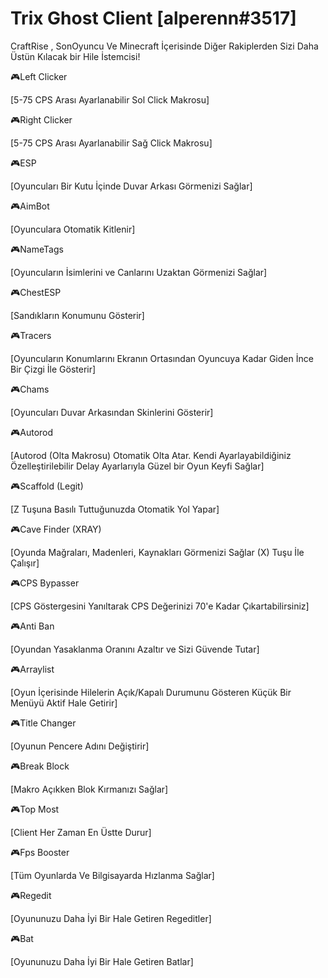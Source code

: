 # Trix Ghost Client [alperenn#3517]

CraftRise , SonOyuncu Ve Minecraft İçerisinde Diğer Rakiplerden Sizi Daha Üstün Kılacak bir Hile İstemcisi!

🎮Left Clicker

[5-75 CPS Arası Ayarlanabilir Sol Click Makrosu]

🎮Right Clicker

[5-75 CPS Arası Ayarlanabilir Sağ Click Makrosu]

🎮ESP

[Oyuncuları Bir Kutu İçinde Duvar Arkası Görmenizi Sağlar]

🎮AimBot

[Oyunculara Otomatik Kitlenir]

🎮NameTags

[Oyuncuların İsimlerini ve Canlarını Uzaktan Görmenizi Sağlar]

🎮ChestESP

[Sandıkların Konumunu Gösterir]

🎮Tracers

[Oyuncuların Konumlarını Ekranın Ortasından Oyuncuya Kadar Giden İnce Bir Çizgi İle Gösterir]

🎮Chams

[Oyuncuları Duvar Arkasından Skinlerini Gösterir]

🎮Autorod

[Autorod (Olta Makrosu) Otomatik Olta Atar. Kendi Ayarlayabildiğiniz Özelleştirilebilir Delay Ayarlarıyla Güzel bir Oyun Keyfi Sağlar]

🎮Scaffold (Legit)

[Z Tuşuna Basılı Tuttuğunuzda Otomatik Yol Yapar]

🎮Cave Finder (XRAY)

[Oyunda Mağraları, Madenleri, Kaynakları Görmenizi Sağlar (X) Tuşu İle Çalışır]

🎮CPS Bypasser

[CPS Göstergesini Yanıltarak CPS Değerinizi 70'e Kadar Çıkartabilirsiniz]

🎮Anti Ban

[Oyundan Yasaklanma Oranını Azaltır ve Sizi Güvende Tutar]

🎮Arraylist

[Oyun İçerisinde Hilelerin Açık/Kapalı Durumunu Gösteren Küçük Bir Menüyü Aktif Hale Getirir]

🎮Title Changer

[Oyunun Pencere Adını Değiştirir]

🎮Break Block

[Makro Açıkken Blok Kırmanızı Sağlar]

🎮Top Most

[Client Her Zaman En Üstte Durur]

🎮Fps Booster

[Tüm Oyunlarda Ve Bilgisayarda Hızlanma Sağlar]

🎮Regedit

[Oyununuzu Daha İyi Bir Hale Getiren Regeditler]

🎮Bat

[Oyununuzu Daha İyi Bir Hale Getiren Batlar]
